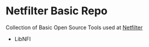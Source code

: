 # Netfilter Basic Repo

Collection of Basic Open Source Tools used at [Netfilter](http://www.netfilter.com.br)

- LibNFI
